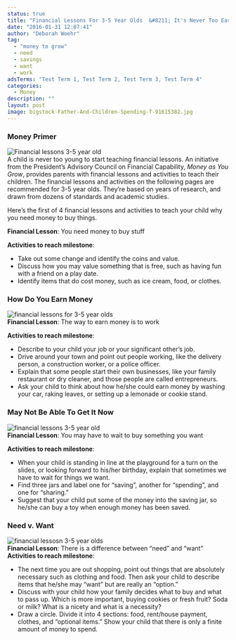 ```yaml
---
status: true
title: "Financial Lessons For 3-5 Year Olds  &#8211; It's Never Too Early To Start"
date: "2016-01-31 12:07:41"
author: "Deborah Woehr"
tag:
  - "money to grow"
  - need
  - savings
  - want
  - work
adsTerms: "Test Term 1, Test Term 2, Test Term 3, Test Term 4"
categories:
  - Money
description: ""
layout: post
image: bigstock-Father-And-Children-Spending-T-91615382.jpg
---
```


### Money Primer

![Financial lessons 3-5 year old](/posts/bigstock-Family-Looking-At-Clothes-On-R-92606243.jpg)  
A child is never too young to start teaching financial lessons. An initiative from the President’s Advisory Council on Financial Capability, _Money as You Grow_, provides parents with financial lessons and activities to teach their children. The financial lessons and activities on the following pages are recommended for 3-5 year olds. They’re based on years of research, and drawn from dozens of standards and academic studies.

Here’s the first of 4 financial lessons and activities to teach your child why you need money to buy things.

**Financial Lesson**: You need money to buy stuff

**Activities to reach milestone**:

- Take out some change and identify the coins and value.
- Discuss how you may value something that is free, such as having fun with a friend on a play date.
- Identify items that do cost money, such as ice cream, food, or clothes.

### How Do You Earn Money

![financial lessons for 3-5 year olds](/posts/bigstock-Children-selling-lemonade-in-f-31898984.jpg)  
**Financial Lesson**: The way to earn money is to work

**Activities to reach milestone**:

- Describe to your child your job or your significant other’s job.
- Drive around your town and point out people working, like the delivery person, a construction worker, or a police officer.
- Explain that some people start their own businesses, like your family restaurant or dry cleaner, and those people are called entrepreneurs.
- Ask your child to think about how he/she could earn money by washing your car, raking leaves, or setting up a lemonade or cookie stand.

### May Not Be Able To Get It Now

![financial lessons 3-5 year old](/posts/bigstock-Little-Girl-Child-Is-Crying-An-94407440-1024x755.jpg)  
**Financial Lesson**: You may have to wait to buy something you want

**Activities to reach milestone**:

- When your child is standing in line at the playground for a turn on the slides, or looking forward to his/her birthday, explain that sometimes we have to wait for things we want.
- Find three jars and label one for “saving”, another for “spending”, and one for “sharing.”
- Suggest that your child put some of the money into the saving jar, so he/she can buy a toy when enough money has been saved.

### Need v. Want

![financial lessosn 3-5 year olds](/posts/bigstock-Happy-family-choosing-dairy-pr-98402117-1024x695.jpg)  
**Financial Lesson**: There is a difference between “need” and “want”  
**Activities to reach milestone**:

- The next time you are out shopping, point out things that are absolutely necessary such as clothing and food. Then ask your child to describe items that he/she may “want” but are really an “option.”
- Discuss with your child how your family decides what to buy and what to pass up. Which is more important, buying cookies or fresh fruit? Soda or milk? What is a nicety and what is a necessity?
- Draw a circle. Divide it into 4 sections: food, rent/house payment, clothes, and “optional items.” Show your child that there is only a finite amount of money to spend.

